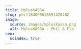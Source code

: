 ```yaml
---
title: MplusKASSA
slug: phil164000610851420402
image:
  source: images/mpluskassa.png
  alt: MplusKASSA - Phil & Flo
seo:
  noindex: true
---
```


